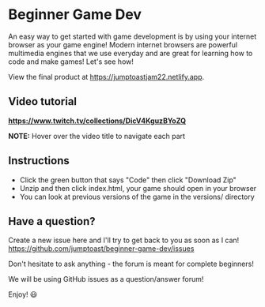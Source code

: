 # Beginner Game Dev

An easy way to get started with game development is by using your internet browser as your game engine! Modern internet browsers are powerful multimedia engines that we use everyday and are great for learning how to code and make games! Let's see how!

View the final product at https://jumptoastjam22.netlify.app.

## Video tutorial

**https://www.twitch.tv/collections/DicV4KguzBYoZQ**

**NOTE:** Hover over the video title to navigate each part

## Instructions

- Click the green button that says "Code" then click "Download Zip"
- Unzip and then click index.html, your game should open in your browser
- You can look at previous versions of the game in the versions/ directory

## Have a question?

Create a new issue here and I'll try to get back to you as soon as I can!  
https://github.com/jumptoast/beginner-game-dev/issues

Don't hesitate to ask anything - the forum is meant for complete beginners!

We will be using GitHub issues as a question/answer forum!

Enjoy! 😃
